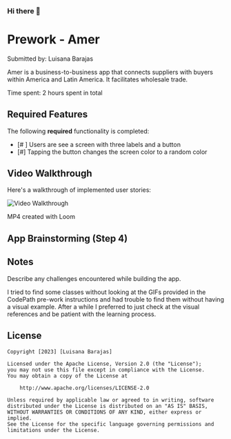 ### Hi there 👋


# Prework - Amer

Submitted by: Luisana Barajas

Amer is a business-to-business app that connects suppliers with buyers within America and Latin America. It facilitates wholesale trade. 

Time spent: 2 hours spent in total

## Required Features

The following **required** functionality is completed:

- [# ] Users are see a screen with three labels and a button
- [#] Tapping the button changes the screen color to a random color
 
## Video Walkthrough

Here's a walkthrough of implemented user stories:

<img src='https://www.loom.com/share/8dd03d5f0ec8425b93a7f68f4788c14c?sid=c771524a-845b-4532-a40e-d03a16914624' title='Video Walkthrough' width='' alt='Video Walkthrough' />

MP4 created with Loom 


## App Brainstorming (Step 4)

## Notes

Describe any challenges encountered while building the app.

I tried to find some classes without looking at the GIFs provided in the CodePath pre-work instructions and had trouble to find them without having a visual example. After a while I preferred to just check at the visual references and be patient with the learning process. 

## License

    Copyright [2023] [Luisana Barajas]

    Licensed under the Apache License, Version 2.0 (the "License");
    you may not use this file except in compliance with the License.
    You may obtain a copy of the License at

        http://www.apache.org/licenses/LICENSE-2.0

    Unless required by applicable law or agreed to in writing, software
    distributed under the License is distributed on an "AS IS" BASIS,
    WITHOUT WARRANTIES OR CONDITIONS OF ANY KIND, either express or implied.
    See the License for the specific language governing permissions and
    limitations under the License.

